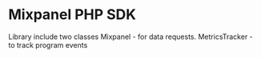 Mixpanel PHP SDK
============

Library include two classes 
Mixpanel - for data requests.
MetricsTracker - to track program events